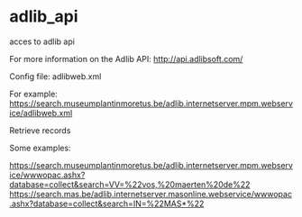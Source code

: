 # adlib_api
acces to adlib api

For more information on the Adlib API: http://api.adlibsoft.com/

Config file: adlibweb.xml

For example: https://search.museumplantinmoretus.be/adlib.internetserver.mpm.webservice/adlibweb.xml

Retrieve records

Some examples:

https://search.museumplantinmoretus.be/adlib.internetserver.mpm.webservice/wwwopac.ashx?database=collect&search=VV=%22vos,%20maerten%20de%22
https://search.mas.be/adlib.internetserver.masonline.webservice/wwwopac.ashx?database=collect&search=IN=%22MAS*%22
